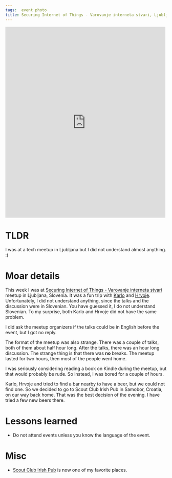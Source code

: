 ```yaml
---
tags:  event photo
title: Securing Internet of Things - Varovanje interneta stvari, Ljubljana, Slovenia
---
```

<iframe src="https://www.facebook.com/plugins/post.php?href=https%3A%2F%2Fwww.facebook.com%2Fmedia%2Fset%2F%3Fset%3Da.10153749306427290.1073741848.735252289%26type%3D3&width=500" width="500" height="597" style="border:none;overflow:hidden" scrolling="no" frameborder="0" allowTransparency="true"></iframe>

# TLDR

I was at a tech meetup in Ljubljana but I did not understand almost anything. :(

# Moar details

This week I was at [Securing Internet of Things - Varovanje interneta stvari](http://www.meetup.com/ShareIT/events/218637413/) meetup in Ljubljana, Slovenia. It was a fun trip with [Karlo](https://twitter.com/karlosmid) and [Hrvoje](https://twitter.com/shimetweets). Unfortunately, I did not understand anything, since the talks and the discussion were in Slovenian. You have guessed it, I do not understand Slovenian. To my surprise, both Karlo and Hrvoje did not have the same problem.

I did ask the meetup organizers if the talks could be in English before the event, but I got no reply.

The format of the meetup was also strange. There was a couple of talks, both of them about half hour long. After the talks, there was an hour long discussion. The strange thing is that there was **no** breaks. The meetup lasted for two hours, then most of the people went home.

I was seriously considering reading a book on Kindle during the meetup, but that would probably be rude. So instead, I was bored for a couple of hours.

Karlo, Hrvoje and tried to find a bar nearby to have a beer, but we could not find one. So we decided to go to Scout Club Irish Pub in Samobor, Croatia, on our way back home. That was the best decision of the evening. I have tried a few new beers there.

# Lessons learned

- Do not attend events unless you know the language of the event.

# Misc

- [Scout Club Irish Pub](http://scout-irishpub.com/) is now one of my favorite places.
